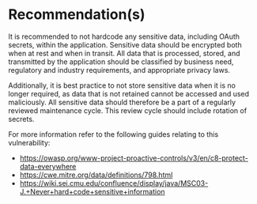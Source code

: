 # Recommendation(s)

It is recommended to not hardcode any sensitive data, including OAuth secrets, within the application. Sensitive data should be encrypted both when at rest and when in transit. All data that is processed, stored, and transmitted by the application should be classified by business need, regulatory and industry requirements, and appropriate privacy laws.

Additionally, it is best practice to not store sensitive data when it is no longer required, as data that is not retained cannot be accessed and used maliciously. All sensitive data should therefore be a part of a regularly reviewed maintenance cycle. This review cycle should include rotation of secrets.

For more information refer to the following guides relating to this vulnerability:

- <https://owasp.org/www-project-proactive-controls/v3/en/c8-protect-data-everywhere>
- <https://cwe.mitre.org/data/definitions/798.html>
- <https://wiki.sei.cmu.edu/confluence/display/java/MSC03-J.+Never+hard+code+sensitive+information>
